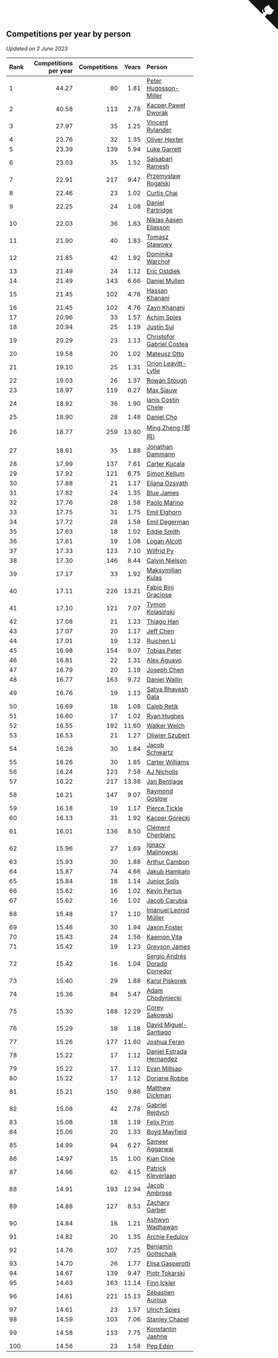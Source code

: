 ## Competitions per year by person

*Updated on  2 June 2023*

| Rank | Competitions per year | Competitions | Years | Person |
| :--- | ---: | ---: | ---: | :--- |
| 1 | 44.27 | 80 | 1.81 | [Peter Hugosson-Miller](https://www.worldcubeassociation.org/persons/2021HUGO01) |
| 2 | 40.58 | 113 | 2.78 | [Kacper Paweł Dworak](https://www.worldcubeassociation.org/persons/2020DWOR01) |
| 3 | 27.97 | 35 | 1.25 | [Vincent Rylander](https://www.worldcubeassociation.org/persons/2022RYLA01) |
| 4 | 23.76 | 32 | 1.35 | [Oliver Hexter](https://www.worldcubeassociation.org/persons/2022HEXT01) |
| 5 | 23.39 | 139 | 5.94 | [Luke Garrett](https://www.worldcubeassociation.org/persons/2017GARR05) |
| 6 | 23.03 | 35 | 1.52 | [Saisabari Ramesh](https://www.worldcubeassociation.org/persons/2021RAME01) |
| 7 | 22.91 | 217 | 9.47 | [Przemysław Rogalski](https://www.worldcubeassociation.org/persons/2013ROGA02) |
| 8 | 22.46 | 23 | 1.02 | [Curtis Chai](https://www.worldcubeassociation.org/persons/2022CHAI02) |
| 9 | 22.25 | 24 | 1.08 | [Daniel Partridge](https://www.worldcubeassociation.org/persons/2022PART02) |
| 10 | 22.03 | 36 | 1.63 | [Niklas Aasen Eliasson](https://www.worldcubeassociation.org/persons/2021ELIA01) |
| 11 | 21.90 | 40 | 1.83 | [Tomasz Stawowy](https://www.worldcubeassociation.org/persons/2021STAW01) |
| 12 | 21.85 | 42 | 1.92 | [Dominika Warchoł](https://www.worldcubeassociation.org/persons/2021WARC01) |
| 13 | 21.49 | 24 | 1.12 | [Eric Ostdiek](https://www.worldcubeassociation.org/persons/2022OSTD01) |
| 14 | 21.49 | 143 | 6.66 | [Daniel Mullen](https://www.worldcubeassociation.org/persons/2016MULL04) |
| 15 | 21.45 | 102 | 4.76 | [Hassan Khanani](https://www.worldcubeassociation.org/persons/2018KHAN26) |
| 16 | 21.45 | 102 | 4.76 | [Zayn Khanani](https://www.worldcubeassociation.org/persons/2018KHAN28) |
| 17 | 20.96 | 33 | 1.57 | [Achim Spies](https://www.worldcubeassociation.org/persons/2021SPIE01) |
| 18 | 20.94 | 25 | 1.19 | [Justin Sui](https://www.worldcubeassociation.org/persons/2022SUIJ01) |
| 19 | 20.29 | 23 | 1.13 | [Christofor Gabriel Costea](https://www.worldcubeassociation.org/persons/2022COST03) |
| 20 | 19.58 | 20 | 1.02 | [Mateusz Otto](https://www.worldcubeassociation.org/persons/2022OTTO01) |
| 21 | 19.10 | 25 | 1.31 | [Orion Leavitt-Lytle](https://www.worldcubeassociation.org/persons/2022LEAV01) |
| 22 | 19.03 | 26 | 1.37 | [Rowan Stough](https://www.worldcubeassociation.org/persons/2022STOU01) |
| 23 | 18.97 | 119 | 6.27 | [Max Siauw](https://www.worldcubeassociation.org/persons/2017SIAU02) |
| 24 | 18.92 | 36 | 1.90 | [Ianis Costin Chele](https://www.worldcubeassociation.org/persons/2021CHEL01) |
| 25 | 18.90 | 28 | 1.48 | [Daniel Cho](https://www.worldcubeassociation.org/persons/2021CHOD01) |
| 26 | 18.77 | 259 | 13.80 | [Ming Zheng (郑鸣)](https://www.worldcubeassociation.org/persons/2009ZHEN11) |
| 27 | 18.61 | 35 | 1.88 | [Jonathan Dammann](https://www.worldcubeassociation.org/persons/2021DAMM01) |
| 28 | 17.99 | 137 | 7.61 | [Carter Kucala](https://www.worldcubeassociation.org/persons/2015KUCA01) |
| 29 | 17.92 | 121 | 6.75 | [Simon Kellum](https://www.worldcubeassociation.org/persons/2016KELL12) |
| 30 | 17.88 | 21 | 1.17 | [Eliana Ozsvath](https://www.worldcubeassociation.org/persons/2022OZSV01) |
| 31 | 17.82 | 24 | 1.35 | [Blue James](https://www.worldcubeassociation.org/persons/2022JAME01) |
| 32 | 17.76 | 28 | 1.58 | [Paolo Marino](https://www.worldcubeassociation.org/persons/2021MARI04) |
| 33 | 17.75 | 31 | 1.75 | [Emil Elghorn](https://www.worldcubeassociation.org/persons/2021ELGH01) |
| 34 | 17.72 | 28 | 1.58 | [Emil Degerman](https://www.worldcubeassociation.org/persons/2021DEGE01) |
| 35 | 17.63 | 18 | 1.02 | [Eddie Smith](https://www.worldcubeassociation.org/persons/2022SMIT20) |
| 36 | 17.61 | 19 | 1.08 | [Logan Alcott](https://www.worldcubeassociation.org/persons/2022ALCO02) |
| 37 | 17.33 | 123 | 7.10 | [Wilfrid Py](https://www.worldcubeassociation.org/persons/2016PYWI01) |
| 38 | 17.30 | 146 | 8.44 | [Calvin Nielson](https://www.worldcubeassociation.org/persons/2014NIEL03) |
| 39 | 17.17 | 33 | 1.92 | [Maksymilian Kulas](https://www.worldcubeassociation.org/persons/2021KULA02) |
| 40 | 17.11 | 226 | 13.21 | [Fabio Bini Graciose](https://www.worldcubeassociation.org/persons/2010GRAC02) |
| 41 | 17.10 | 121 | 7.07 | [Tymon Kolasiński](https://www.worldcubeassociation.org/persons/2016KOLA02) |
| 42 | 17.08 | 21 | 1.23 | [Thiago Han](https://www.worldcubeassociation.org/persons/2022HANT01) |
| 43 | 17.07 | 20 | 1.17 | [Jeff Chen](https://www.worldcubeassociation.org/persons/2022CHEN19) |
| 44 | 17.01 | 19 | 1.12 | [Ruichen Li](https://www.worldcubeassociation.org/persons/2022LIRU02) |
| 45 | 16.98 | 154 | 9.07 | [Tobias Peter](https://www.worldcubeassociation.org/persons/2014PETE03) |
| 46 | 16.81 | 22 | 1.31 | [Alex Aguayo](https://www.worldcubeassociation.org/persons/2022AGUA01) |
| 47 | 16.79 | 20 | 1.19 | [Joseph Chen](https://www.worldcubeassociation.org/persons/2022CHEN16) |
| 48 | 16.77 | 163 | 9.72 | [Daniel Wallin](https://www.worldcubeassociation.org/persons/2013WALL03) |
| 49 | 16.76 | 19 | 1.13 | [Satya Bhavesh Gala](https://www.worldcubeassociation.org/persons/2022GALA03) |
| 50 | 16.69 | 18 | 1.08 | [Caleb Retik](https://www.worldcubeassociation.org/persons/2022RETI01) |
| 51 | 16.60 | 17 | 1.02 | [Ryan Hughes](https://www.worldcubeassociation.org/persons/2022HUGH04) |
| 52 | 16.55 | 192 | 11.60 | [Walker Welch](https://www.worldcubeassociation.org/persons/2011WELC01) |
| 53 | 16.53 | 21 | 1.27 | [Oliwier Szubert](https://www.worldcubeassociation.org/persons/2022SZUB01) |
| 54 | 16.28 | 30 | 1.84 | [Jacob Schwartz](https://www.worldcubeassociation.org/persons/2021SCHW01) |
| 55 | 16.26 | 30 | 1.85 | [Carter Williams](https://www.worldcubeassociation.org/persons/2021WILL06) |
| 56 | 16.24 | 123 | 7.58 | [AJ Nicholls](https://www.worldcubeassociation.org/persons/2015NICH04) |
| 57 | 16.22 | 217 | 13.38 | [Jan Bentlage](https://www.worldcubeassociation.org/persons/2010BENT01) |
| 58 | 16.21 | 147 | 9.07 | [Raymond Goslow](https://www.worldcubeassociation.org/persons/2014GOSL01) |
| 59 | 16.18 | 19 | 1.17 | [Pierce Tickle](https://www.worldcubeassociation.org/persons/2022TICK01) |
| 60 | 16.13 | 31 | 1.92 | [Kacper Górecki](https://www.worldcubeassociation.org/persons/2021GORE01) |
| 61 | 16.01 | 136 | 8.50 | [Clément Cherblanc](https://www.worldcubeassociation.org/persons/2014CHER05) |
| 62 | 15.96 | 27 | 1.69 | [Ignacy Malinowski](https://www.worldcubeassociation.org/persons/2021MALI02) |
| 63 | 15.93 | 30 | 1.88 | [Arthur Cambon](https://www.worldcubeassociation.org/persons/2021CAMB01) |
| 64 | 15.87 | 74 | 4.66 | [Jakub Hamkało](https://www.worldcubeassociation.org/persons/2018HAMK01) |
| 65 | 15.84 | 18 | 1.14 | [Junior Solis](https://www.worldcubeassociation.org/persons/2022SOLI03) |
| 66 | 15.62 | 16 | 1.02 | [Kevin Pertus](https://www.worldcubeassociation.org/persons/2022PERT01) |
| 67 | 15.62 | 16 | 1.02 | [Jacob Carubia](https://www.worldcubeassociation.org/persons/2022CARU02) |
| 68 | 15.48 | 17 | 1.10 | [Imanuel Leonid Müller](https://www.worldcubeassociation.org/persons/2022MULL02) |
| 69 | 15.46 | 30 | 1.94 | [Jaxon Foster](https://www.worldcubeassociation.org/persons/2021FOST01) |
| 70 | 15.43 | 24 | 1.56 | [Kaemon Vita](https://www.worldcubeassociation.org/persons/2021VITA01) |
| 71 | 15.42 | 19 | 1.23 | [Greyson James](https://www.worldcubeassociation.org/persons/2022JAME02) |
| 72 | 15.42 | 16 | 1.04 | [Sergio Andrés Dorado Corredor](https://www.worldcubeassociation.org/persons/2022CORR05) |
| 73 | 15.40 | 29 | 1.88 | [Karol Piskorek](https://www.worldcubeassociation.org/persons/2021PISK01) |
| 74 | 15.36 | 84 | 5.47 | [Adam Chodyniecki](https://www.worldcubeassociation.org/persons/2017CHOD02) |
| 75 | 15.30 | 188 | 12.29 | [Corey Sakowski](https://www.worldcubeassociation.org/persons/2011SAKO01) |
| 76 | 15.29 | 18 | 1.18 | [David Miguel-Santiago](https://www.worldcubeassociation.org/persons/2022MIGU02) |
| 77 | 15.26 | 177 | 11.60 | [Joshua Feran](https://www.worldcubeassociation.org/persons/2011FERA01) |
| 78 | 15.22 | 17 | 1.12 | [Daniel Estrada Hernandez](https://www.worldcubeassociation.org/persons/2022HERN07) |
| 79 | 15.22 | 17 | 1.12 | [Evan Millsap](https://www.worldcubeassociation.org/persons/2022MILL05) |
| 80 | 15.22 | 17 | 1.12 | [Doriane Robbe](https://www.worldcubeassociation.org/persons/2022ROBB03) |
| 81 | 15.21 | 150 | 9.86 | [Matthew Dickman](https://www.worldcubeassociation.org/persons/2013DICK01) |
| 82 | 15.08 | 42 | 2.78 | [Gabriel Rejdych](https://www.worldcubeassociation.org/persons/2020REJD01) |
| 83 | 15.08 | 18 | 1.19 | [Felix Prim](https://www.worldcubeassociation.org/persons/2022PRIM01) |
| 84 | 15.06 | 20 | 1.33 | [Boyd Mayfield](https://www.worldcubeassociation.org/persons/2022MAYF01) |
| 85 | 14.99 | 94 | 6.27 | [Sameer Aggarwal](https://www.worldcubeassociation.org/persons/2017AGGA01) |
| 86 | 14.97 | 15 | 1.00 | [Kian Cline](https://www.worldcubeassociation.org/persons/2022CLIN01) |
| 87 | 14.96 | 62 | 4.15 | [Patrick Kleverlaan](https://www.worldcubeassociation.org/persons/2019KLEV01) |
| 88 | 14.91 | 193 | 12.94 | [Jacob Ambrose](https://www.worldcubeassociation.org/persons/2010AMBR01) |
| 89 | 14.88 | 127 | 8.53 | [Zachary Garber](https://www.worldcubeassociation.org/persons/2014GARB01) |
| 90 | 14.84 | 18 | 1.21 | [Ashwyn Wadhawan](https://www.worldcubeassociation.org/persons/2022WADH02) |
| 91 | 14.82 | 20 | 1.35 | [Archie Fedulov](https://www.worldcubeassociation.org/persons/2022FEDU01) |
| 92 | 14.76 | 107 | 7.25 | [Benjamin Gottschalk](https://www.worldcubeassociation.org/persons/2016GOTT01) |
| 93 | 14.70 | 26 | 1.77 | [Elisa Gasperotti](https://www.worldcubeassociation.org/persons/2021GASP01) |
| 94 | 14.67 | 139 | 9.47 | [Piotr Tokarski](https://www.worldcubeassociation.org/persons/2013TOKA01) |
| 95 | 14.63 | 163 | 11.14 | [Finn Ickler](https://www.worldcubeassociation.org/persons/2012ICKL01) |
| 96 | 14.61 | 221 | 15.13 | [Sébastien Auroux](https://www.worldcubeassociation.org/persons/2008AURO01) |
| 97 | 14.61 | 23 | 1.57 | [Ulrich Spies](https://www.worldcubeassociation.org/persons/2021SPIE02) |
| 98 | 14.59 | 103 | 7.06 | [Stanley Chapel](https://www.worldcubeassociation.org/persons/2016CHAP04) |
| 99 | 14.58 | 113 | 7.75 | [Konstantin Jaehne](https://www.worldcubeassociation.org/persons/2015JAEH01) |
| 100 | 14.56 | 23 | 1.58 | [Pep Edén](https://www.worldcubeassociation.org/persons/2021EDEN01) |


<a href="https://github.com/JustinTimeCuber/wca_statistics" class="github-corner" aria-label="View source on Github"><svg width="80" height="80" viewBox="0 0 250 250" style="fill:#151513; color:#fff; position: absolute; top: 0; border: 0; right: 0;" aria-hidden="true"><path d="M0,0 L115,115 L130,115 L142,142 L250,250 L250,0 Z"></path><path d="M128.3,109.0 C113.8,99.7 119.0,89.6 119.0,89.6 C122.0,82.7 120.5,78.6 120.5,78.6 C119.2,72.0 123.4,76.3 123.4,76.3 C127.3,80.9 125.5,87.3 125.5,87.3 C122.9,97.6 130.6,101.9 134.4,103.2" fill="currentColor" style="transform-origin: 130px 106px;" class="octo-arm"></path><path d="M115.0,115.0 C114.9,115.1 118.7,116.5 119.8,115.4 L133.7,101.6 C136.9,99.2 139.9,98.4 142.2,98.6 C133.8,88.0 127.5,74.4 143.8,58.0 C148.5,53.4 154.0,51.2 159.7,51.0 C160.3,49.4 163.2,43.6 171.4,40.1 C171.4,40.1 176.1,42.5 178.8,56.2 C183.1,58.6 187.2,61.8 190.9,65.4 C194.5,69.0 197.7,73.2 200.1,77.6 C213.8,80.2 216.3,84.9 216.3,84.9 C212.7,93.1 206.9,96.0 205.4,96.6 C205.1,102.4 203.0,107.8 198.3,112.5 C181.9,128.9 168.3,122.5 157.7,114.1 C157.9,116.9 156.7,120.9 152.7,124.9 L141.0,136.5 C139.8,137.7 141.6,141.9 141.8,141.8 Z" fill="currentColor" class="octo-body"></path></svg></a><style>.github-corner:hover .octo-arm{animation:octocat-wave 560ms ease-in-out}@keyframes octocat-wave{0%,100%{transform:rotate(0)}20%,60%{transform:rotate(-25deg)}40%,80%{transform:rotate(10deg)}}@media (max-width:500px){.github-corner:hover .octo-arm{animation:none}.github-corner .octo-arm{animation:octocat-wave 560ms ease-in-out}}</style>
